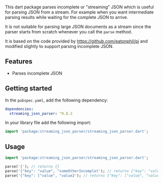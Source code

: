 <!--
This README describes the package. If you publish this package to pub.dev,
this README's contents appear on the landing page for your package.

For information about how to write a good package README, see the guide for
[writing package pages](https://dart.dev/tools/pub/writing-package-pages).

For general information about developing packages, see the Dart guide for
[creating packages](https://dart.dev/guides/libraries/create-packages)
and the Flutter guide for
[developing packages and plugins](https://flutter.dev/to/develop-packages).
-->

This dart package parses incomplete or "streaming" JSON which is useful for parsing JSON from a
stream. For example when you want intermediate parsing results while waiting for the complete JSON
to
arrive.

It is not suitable for parsing large JSON documents as a stream since the parser starts
from scratch whenever you call the `parse` method. 

It is based on the code provided by https://github.com/eatonphil/pj and modified slightly to support
parsing incomplete JSON.

## Features

- Parses incomplete JSON

## Getting started

In the `pubspec.yaml`, add the following dependency:

```yaml
dependencies:
  streaming_json_parser: ^0.0.2
```

In your library file add the following import:

```dart
import 'package:streaming_json_parser/streaming_json_parser.dart';
```


## Usage

```dart
import 'package:streaming_json_parser/streaming_json_parser.dart';

parse('{'); // returns {}
parse('{"key": "value", "someOtherIncomplet'); // returns {"key": "value"}
parse('{"key": ["value", "value2'); // returns {"key": ["value", "value2"]}
```
